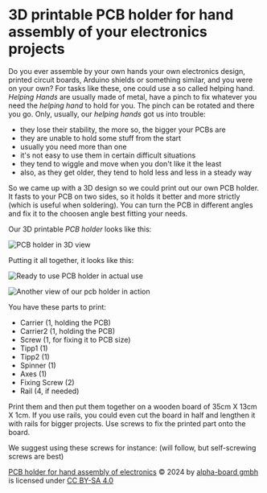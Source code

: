 # 3D printable PCB holder for hand assembly of your electronics projects
Do you ever assemble by your own hands your own electronics design, printed circuit boards, Arduino shields or something similar, and you were on your own? For tasks like these, one could use a so called helping hand. *Helping Hands* are usually made of metal, have a pinch to fix whatever you need the *helping hand* to hold for you. The pinch can be rotated and there you go. Only, usually, our *helping hands* got us into trouble: 

* they lose their stability, the more so, the bigger your PCBs are
* they are unable to hold some stuff from the start
* usually you need more than one
* it's not easy to use them in certain difficult situations
* they tend to wiggle and move when you don't like it the least
* also, as they get older, they tend to hold less and less in a steady way

So we came up with a 3D design so we could print out our own PCB holder. It fasts to your PCB on two sides, so it holds it better and more strictly (which is useful when soldering). You can turn the PCB in different angles and fix it to the choosen angle best fitting your needs.

Our 3D printable *PCB holder* looks like this:

![PCB holder in 3D view](https://github.com/user-attachments/assets/1f5c8b05-e2db-4e5b-a2ac-c1a752e47047)

Putting it all together, it looks like this:

![Ready to use PCB holder in actual use](https://github.com/user-attachments/assets/7931f703-2e07-441f-8aab-8c4b000c44c8)

![Another view of our pcb holder in action](https://github.com/user-attachments/assets/5f4dd6b0-95e2-4d0e-acc7-f12716e4cfca)

You have these parts to print:

- Carrier (1, holding the PCB)
- Carrier2 (1, holding the PCB)
- Screw (1, for fixing it to PCB size)
- Tipp1 (1)
- Tipp2 (1)
- Spinner (1)
- Axes (1)
- Fixing Screw (2)
- Rail (4, if needed)

Print them and then put them together on a wooden board of  35cm X 13cm X 1cm. If you use rails, you could even cut the board in half and lengthen it with rails for bigger projects. Use screws to fix the printed part onto the board.

We suggest using these screws for instance: (will follow, but self-screwing screws are best)

[PCB holder for hand assembly of electronics](https://github.com/alpha-board-gmbh/PCB-holder-for-hand-assembly) © 2024 by [alpha-board gmbh](https://github.com/alpha-board-gmbh) is licensed under [CC BY-SA 4.0](https://creativecommons.org/licenses/by-sa/4.0/?ref=chooser-v1) 

